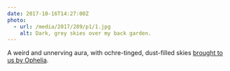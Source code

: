 ```yaml
---
date: 2017-10-16T14:27:00Z
photo:
  - url: /media/2017/289/p1/1.jpg
    alt: Dark, grey skies over my back garden.
---
```


A weird and unnerving aura, with ochre-tinged, dust-filled skies [brought to us by Ophelia](https://www.bbc.co.uk/news/uk-england-41635906).
